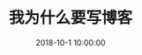 ---
layout: post
title: 我为什么要写博客
category: 
- 关于博客
date: 2018-10-1 10:00:00
photos:
- https://www.huangdayu.cn/assets/private/images/image-46.PNG
---